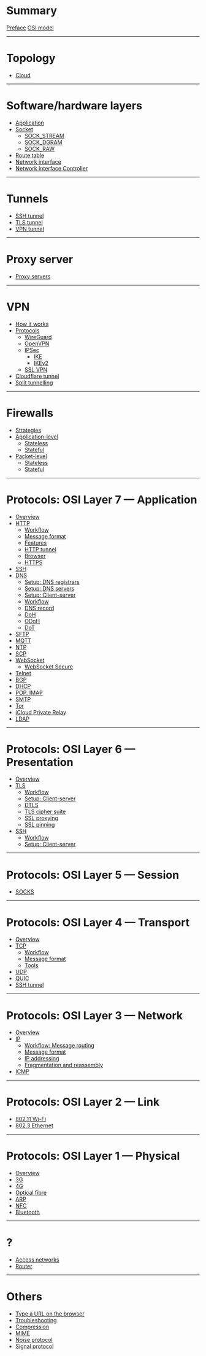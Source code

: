 # Summary

[Preface](./preface.md)
[OSI model](./osi-model.md)

---

# Topology

- [Cloud](./cloud-topology.md)

---

# Software/hardware layers

- [Application]()
- [Socket](./software-hardware-layers/socket.md)
  - [SOCK_STREAM](./software-hardware-layers/socket/sock-stream.md)
  - [SOCK_DGRAM](./software-hardware-layers/socket/sock-dgram.md)
  - [SOCK_RAW](./software-hardware-layers/socket/sock-raw.md)
- [Route table](./software-hardware-layers/route-table.md)
- [Network interface](./software-hardware-layers/network-interface.md)
- [Network Interface Controller](./software-hardware-layers/network-interface-controller.md)

---

# Tunnels

- [SSH tunnel](./tunnels/ssh-tunnel.md)
- [TLS tunnel](./tunnels/tls-tunnel.md)
- [VPN tunnel](./tunnels/vpn-tunnel.md)

---

# Proxy server

- [Proxy servers](./proxy-servers/index.md)

---

# VPN

- [How it works](./vpn/index.md)
- [Protocols]()
  - [WireGuard](./vpn/wireguard.md)
  - [OpenVPN](./vpn/openvpn.md)
  - [IPSec](./vpn/ipsec.md)
    - [IKE]()
    - [IKEv2](./vpn/ikev2.md)
  - [SSL VPN]()
- [Cloudflare tunnel]()
- [Split tunnelling](./vpn/split-tunnelling.md)

---

# Firewalls

- [Strategies](./firewall/strategies.md)
- [Application-level]()
  - [Stateless]()
  - [Stateful]()
- [Packet-level]()
  - [Stateless]()
  - [Stateful]()

---

# Protocols: OSI Layer 7 — Application

- [Overview](./osi-layer-7/index.md)
- [HTTP](./osi-layer-7/http.md) 
  - [Workflow]()
  - [Message format](./osi-layer-7/http/message-format.md)
  - [Features](./osi-layer-7/http/features.md)
  - [HTTP tunnel](./osi-layer-7/http/tunnel.md)
  - [Browser](./osi-layer-7/http/browser.md)
  - [HTTPS](./osi-layer-7/https.md)
- [SSH](./osi-layer-7/ssh.md)
- [DNS](./osi-layer-7/dns/index.md)
  - [Setup: DNS registrars]()
  - [Setup: DNS servers]()
  - [Setup: Client-server]()
  - [Workflow]()
  - [DNS record](./osi-layer-7/dns/dns-record.md)
  - [DoH](./osi-layer-7/dns/doh.md)
  - [ODoH](./osi-layer-7/dns/odoh.md)
  - [DoT]()
- [SFTP](./osi-layer-7/sftp.md)
- [MQTT]()
- [NTP]()
- [SCP]()
- [WebSocket](./osi-layer-7/websocket.md)
  - [WebSocket Secure](./osi-layer-7/websocket-secure.md)
- [Telnet](./osi-layer-7/telnet.md)
- [BGP](./osi-layer-7/bgp.md)
- [DHCP](./osi-layer-7/dhcp.md)
- [POP, IMAP](./osi-layer-7/pop-imap.md)
- [SMTP](./osi-layer-7/smtp.md)
- [Tor](./osi-layer-7/tor.md)
- [iCloud Private Relay](./osi-layer-7/icloud-private-relay.md)
- [LDAP]()

---

# Protocols: OSI Layer 6 — Presentation

- [Overview](./osi-layer-6/overview.md)
- [TLS](./osi-layer-6/tls/index.md)
  - [Workflow](./osi-layer-6/tls/workflow.md)
  - [Setup: Client-server](./osi-layer-6/tls/setup.md)
  - [DTLS](./osi-layer-6/tls/dtls.md)
  - [TLS cipher suite](./osi-layer-6/tls/cipher-suite.md)
  - [SSL proxying](./osi-layer-6/tls/ssl-proxying.md)
  - [SSL pinning](./osi-layer-6/tls/ssl-pinning.md)
- [SSH](./osi-layer-6/ssh/index.md)
  - [Workflow](./osi-layer-6/ssh/workflow.md)
  - [Setup: Client-server](./osi-layer-6/ssh/setup.md)

---

# Protocols: OSI Layer 5 — Session

- [SOCKS](./osi-layer-5/socks/index.md)

---

# Protocols: OSI Layer 4 — Transport

- [Overview](./osi-layer-4/transport-layer.md)
- [TCP](./osi-layer-4/tcp.md)
  - [Workflow](./osi-layer-4/tcp/3-way-handshake.md)
  - [Message format](./osi-layer-4/tcp/message-format.md)
  - [Tools](./osi-layer-4/tcp/inspect.md)
- [UDP](./osi-layer-4/udp.md)
- [QUIC](./osi-layer-4/quic.md)
- [SSH tunnel](./osi-layer-4/ssh/ssh-tunnel.md)

---

# Protocols: OSI Layer 3 — Network

- [Overview](./osi-layer-3/network-layer.md)
- [IP](./osi-layer-3/ipv4.md)
  - [Workflow: Message routing](./osi-layer-3/ip/routing.md)
  - [Message format](./osi-layer-3/ip/ip-packet.md)
  - [IP addressing](./osi-layer-3/ip/ip-addresses.md)
  - [Fragmentation and reassembly](./osi-layer-3/ip/fragmentation-and-reassembly.md)
- [ICMP](./osi-layer-3/icmp.md)

---

# Protocols: OSI Layer 2 — Link

- [802.11 Wi-Fi]()
- [802.3 Ethernet]()

---

# Protocols: OSI Layer 1 — Physical

- [Overview](./osi-layer-1/index.md)
- [3G]()
- [4G]()
- [Optical fibre]()
- [ARP](./osi-layer-1/arp.md)
- [NFC]()
- [Bluetooth]()

---

# ?

- [Access networks](./access-networks.md)
- [Router](./osi-layer-3/router.md)

---

# Others

- [Type a URL on the browser](./others/what-happens.md)
- [Troubleshooting](./others/troubleshooting.md)
- [Compression]()
- [MIME]()
- [Noise protocol](./others/noise-protocol.md)
- [Signal protocol](./others/signal-protocol.md)
